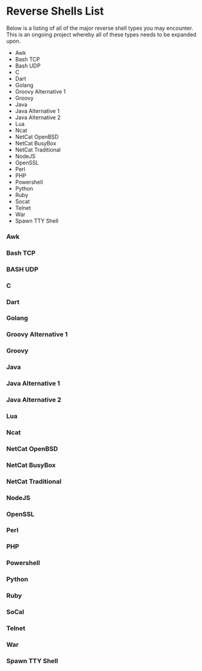 # Reverse Shells List

Below is a listing of all of the major reverse shell types you may encounter. This is an ongoing project whereby all of these types needs to be expanded upon.

* Awk
* Bash TCP
* Bash UDP
* C
* Dart
* Golang
* Groovy Alternative 1
* Groovy
* Java
* Java Alternative 1
* Java Alternative 2
* Lua
* Ncat
* NetCat OpenBSD
* NetCat BusyBox
* NetCat Traditional
* NodeJS
* OpenSSL
* Perl
* PHP
* Powershell
* Python
* Ruby
* Socat
* Telnet
* War
* Spawn TTY Shell

### Awk

### Bash TCP

### BASH UDP


### C


### Dart

### Golang

### Groovy Alternative 1

### Groovy

### Java

### Java Alternative 1

### Java Alternative 2

### Lua

### Ncat

### NetCat OpenBSD

### NetCat BusyBox

### NetCat Traditional

### NodeJS

### OpenSSL

### Perl

### PHP

### Powershell

### Python

### Ruby

### SoCal

### Telnet

### War

### Spawn TTY Shell